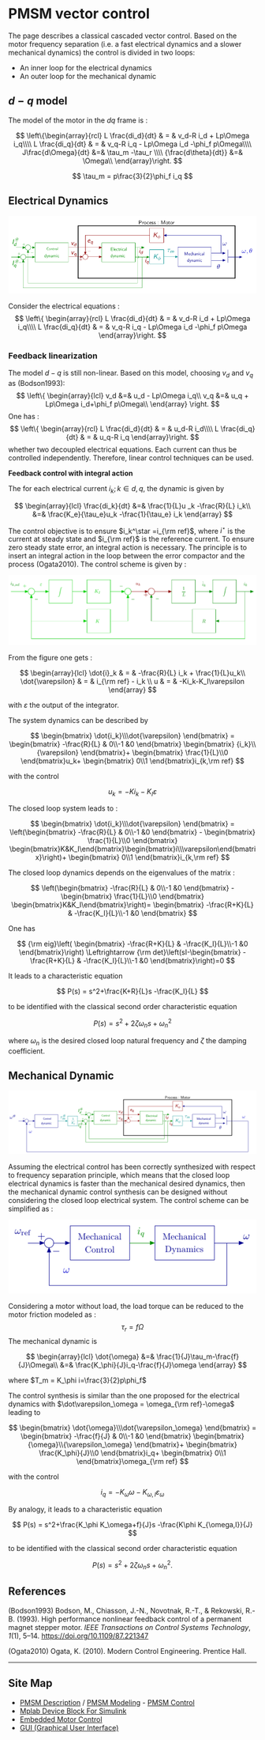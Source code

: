 #  PMSM vector control

The page describes  a classical cascaded vector control. Based on the motor frequency separation (i.e. a fast electrical dynamics and a slower mechanical dynamics) the control is divided in two loops:

- An inner loop for the electrical dynamics
- An outer loop for the mechanical dynamic

## $d-q$ model

The model of the motor in the $dq$ frame is :

$$
\left\{\begin{array}{rcl}
L \frac{di_d}{dt} & = & v_d-R i_d + Lp\Omega i_q\\\\
L \frac{di_q}{dt} & = & v_q-R i_q - Lp\Omega i_d -\phi_f  p\Omega\\\\
J\frac{d\Omega}{dt} &=& \tau_m -\tau_r \\\\
{\frac{d\theta}{dt}} &=& \Omega\\
\end{array}\right.
$$

$$
\tau_m = p\frac{3}{2}\phi_f  i_q
$$



## Electrical Dynamics

![](../img/PMSM/ElecLoop.png)

Consider the electrical equations : 
$$
\left\{
\begin{array}{rcl}
L \frac{di_d}{dt} & = & v_d-R i_d + Lp\Omega i_q\\\\
L \frac{di_q}{dt} & = & v_q-R i_q - Lp\Omega i_d -\phi_f  p\Omega
\end{array}\right.
$$

### Feedback linearization 

The model $d-q$ is still non-linear. Based on this model, choosing $v_d$ and $v_q$ as \(Bodson1993):
$$
\left\{
\begin{array}{lcl}
v_d &=& u_d - Lp\Omega i_q\\
v_q &=& u_q + Lp\Omega i_d+\phi_f p\Omega\\
\end{array}
\right.
$$
 One has :
$$
\left\{
\begin{array}{rcl}
L \frac{di_d}{dt} & = & u_d-R i_d\\\\
L \frac{di_q}{dt} & = & u_q-R i_q
\end{array}\right.
$$
whether two decoupled electrical equations. Each current can thus be controlled independently. Therefore, linear control techniques can be used. 

**Feedback control with integral action**

The for each electrical current $i_k;k\in{d,q}$, the dynamic is given by

$$
\begin{array}{lcl}
\frac{di_k}{dt} &=& \frac{1}{L}u _k -\frac{R}{L} i_k\\
     &=& \frac{K_e}{\tau_e}u_k -\frac{1}{\tau_e} i_k 
\end{array}
$$

The control objective is to ensure $i_k^\star =i_{\rm ref}$, where $i^\star$ is the current at steady state and $i_{\rm ref}$ is the reference current. To ensure zero steady state error, an integral action is necessary. The principle is to insert an integral action in the loop between the error compactor and the process \(Ogata2010\). The control scheme is given by :

![Electrical dynamics state feedback](../img/PMSM/ElecFeedback.png)

From the figure one gets :

$$
\begin{array}{lcl}
   \dot{i}_k  & = & -\frac{R}{L} i_k + \frac{1}{L}u_k\\
   \dot{\varepsilon} & = & i_{\rm ref} - i_k \\
   u & = & -Ki_k-K_I\varepsilon
\end{array}
$$

with $\varepsilon$ the output of the integrator.

The system dynamics can be described by

$$
\begin{bmatrix}
\dot{i_k}\\\dot{\varepsilon}
\end{bmatrix} = 
\begin{bmatrix}
-\frac{R}{L} & 0\\-1 &0
\end{bmatrix} \begin{bmatrix}
{i_k}\\{\varepsilon}
\end{bmatrix}+
\begin{bmatrix}
\frac{1}{L}\\0
\end{bmatrix}u_k+
\begin{bmatrix}
0\\1
\end{bmatrix}i_{k,\rm ref}
$$

with the control

$$
u_k  =  -Ki_k-K_I\varepsilon
$$

The closed loop system leads to :

$$
\begin{bmatrix}
\dot{i_k}\\\dot{\varepsilon}
\end{bmatrix} = 
\left(\begin{bmatrix}
-\frac{R}{L} & 0\\-1 &0
\end{bmatrix} -
\begin{bmatrix}
\frac{1}{L}\\0
\end{bmatrix} \begin{bmatrix}K&K_I\end{bmatrix}\begin{bmatrix}i\\\varepsilon\end{bmatrix}\right)+
\begin{bmatrix}
0\\1
\end{bmatrix}i_{k,\rm ref}
$$

The closed loop dynamics depends on the eigenvalues of the matrix :

$$
\left(\begin{bmatrix}
-\frac{R}{L} & 0\\-1 &0
\end{bmatrix} -
\begin{bmatrix}
\frac{1}{L}\\0
\end{bmatrix} \begin{bmatrix}K&K_I\end{bmatrix}\right)= 
\begin{bmatrix}
-\frac{R+K}{L} & -\frac{K_I}{L}\\-1 &0
\end{bmatrix}
$$

One has

$$
{\rm eig}\left(
\begin{bmatrix}
-\frac{R+K}{L} & -\frac{K_I}{L}\\-1 &0
\end{bmatrix}\right) \Leftrightarrow  {\rm det}\left(sI-\begin{bmatrix}
-\frac{R+K}{L} & -\frac{K_I}{L}\\-1 &0
\end{bmatrix}\right)=0
$$

It leads to a characteristic equation

$$
P(s) = s^2+\frac{K+R}{L}s -\frac{K_I}{L}
$$

to be identified with the classical second order characteristic equation

$$
P(s) = s^2+2\zeta\omega_n s +\omega_n^2
$$

where $\omega_n$ is the desired closed loop natural frequency and $\zeta$ the damping coefficient.

## Mechanical Dynamic

![](../img/PMSM/MecaLoop.png)

Assuming the electrical control has been correctly synthesized with respect to frequency separation principle, which means that the closed loop electrical dynamics is faster than the mechanical desired dynamics, then the mechanical dynamic control synthesis can be designed without considering the closed loop electrical system. The control scheme can be simplified as :

![](../img/PMSM/MecaControl.png)

Considering a motor without load, the load torque can be reduced to the motor friction modeled as : 
$$
\tau_r = f\Omega
$$
The mechanical dynamic is

$$
\begin{array}{lcl}
\dot{\omega} &=&  \frac{1}{J}\tau_m-\frac{f}{J}\Omega\\
    &=&  \frac{K_\phi}{J}i_q-\frac{f}{J}\omega
\end{array}
$$

where $T_m = K_\phi i=\frac{3}{2}p\phi_f$

The control synthesis is similar than the one proposed for the electrical dynamics with $\dot\varepsilon_\omega = \omega_{\rm ref}-\omega$ leading to

$$
\begin{bmatrix}
\dot{\omega}\\\dot{\varepsilon_\omega}
\end{bmatrix} = 
\begin{bmatrix}
-\frac{f}{J} & 0\\-1 &0
\end{bmatrix} \begin{bmatrix}
{\omega}\\{\varepsilon_\omega}
\end{bmatrix}+
\begin{bmatrix}
\frac{K_\phi}{J}\\0
\end{bmatrix}i_q+
\begin{bmatrix}
0\\1
\end{bmatrix}\omega_{\rm ref}
$$

with the control

$$
i_q  =  -K_\omega \omega-K_{\omega,I}\varepsilon_\omega
$$

By analogy, it leads to a characteristic equation

$$
P(s) = s^2+\frac{K_\phi K_\omega+f}{J}s -\frac{K\phi K_{\omega,I}}{J}
$$

to be identified with the classical second order characteristic equation

$$
P(s) = s^2+2\zeta\omega_n s +\omega_n^2 .
$$

## References

\(Bodson1993) Bodson, M., Chiasson, J.-N., Novotnak, R.-T., & Rekowski, R.-B. (1993). High performance nonlinear feedback control of a permanent magnet stepper motor. *IEEE Transactions on Control Systems Technology*, *1*(1), 5–14. https://doi.org/10.1109/87.221347

\(Ogata2010\) Ogata, K. \(2010\). Modern Control Engineering. Prentice Hall.

------

## Site Map

- [PMSM Description](PMSM.html) / [PMSM Modeling](PMSMModeling.html) - [PMSM Control](PMSMControl.html)
- [Mplab Device Block For Simulink](../MplabForSimulink/MplabForSimulink.html)
- [Embedded Motor Control](../RCP/PMSMRCP.html)
-  [GUI (Graphical User Interface)](../GUI/GUI.html)